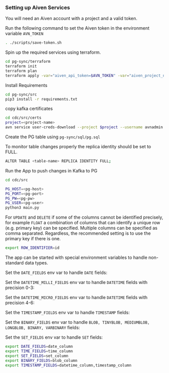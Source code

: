 ### Setting up Aiven Services
You will need an Aiven account with a project and a valid token. 

Run the following command to set the Aiven token in the environment variable `AVN_TOKEN`
```bash
. ./scripts/save-token.sh
```

Spin up the required services using terraform.
```bash
cd pg-sync/terraform
terraform init
terraform plan
terraform apply -var="aiven_api_token=$AVN_TOKEN" -var="aiven_project_name=<project-name>"
```

Install Requirements
```bash
cd pg-sync/src
pip3 install -r requirements.txt
```

copy kafka certificates
```bash
cd cdc/src/certs
project=<project-name>
avn service user-creds-download --project $project --username avnadmin cdc-demo-kafka
```

Create the PG table using `pg-sync/sql/pg.sql`

To monitor table changes properly the replica identity should be set to FULL.
```bash
ALTER TABLE <table-name> REPLICA IDENTITY FULL;
```

Run the App to push changes in Kafka to PG
```bash
cd cdc/src

PG_HOST=<pg-host>
PG_PORT=<pg-port>
PG_PW=<pg-pw>
PG_USER=<pg-user>
python3 main.py
```

For `UPDATE` and `DELETE` if some of the columns cannot be identified precisely, for example
`FLOAT` a combination of columns that can identify a unique row (e.g. primary key) can be 
specified. Multiple columns can be specified as comma separated. Regardless, the
recommended setting is to use the primary key if there is one.
```bash
export ROW_IDENTIFIER=id
```

The app can be started with special environment variables to handle non-standard data types.

Set the `DATE_FIELDS` env var to handle `DATE` fields:

Set the `DATETIME_MILLI_FIELDS` env var to handle `DATETIME` fields with precision 0-3:

Set the `DATETIME_MICRO_FIELDS` env var to handle `DATETIME` fields with precision 4-6:

Set the `TIMESTAMP_FIELDS` env var to handle `TIMESTAMP` fields:

Set the `BINARY_FIELDS` env var to handle `BLOB, TINYBLOB, MEDIUMBLOB, LONGBLOB, BINARY, VARBINARY` fields:

Set the `SET_FIELDS` env var to handle `SET` fields:

```bash
export DATE_FIELDS=date_column
export TIME_FIELDS=time_column
export SET_FIELDS=set_column
export BINARY_FIELDS=blob_column
export TIMESTAMP_FIELDS=datetime_column,timestamp_column
```
